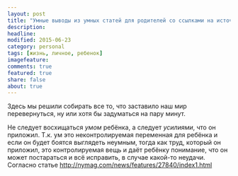 ```yaml
---
layout: post
title: "Умные выводы из умных статей для родителей со ссылками на источник"
description: 
headline: 
modified: 2015-06-23
category: personal
tags: [жизнь, личное, ребенок]
imagefeature:
comments: true
featured: true
share: false
about: true
---
```


Здесь мы решили собирать все то, что заставило наш мир перевернуться, ну или хотя бы задуматься на пару минут.

Не следует восхищаться _умом_ ребёнка, а следует _усилиями_, что он приложил. Т.к. ум это неконтролируемая переменная для ребёнка и если он будет боятся выглядеть неумным, тогда как труд, который он приложил, это контролируемая вещь и даёт ребёнку понимание, что он может постараться и всё исправить, в случае какой-то неудачи.
Согласно статье http://nymag.com/news/features/27840/index1.html 
